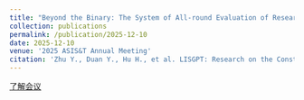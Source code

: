 ```yaml
---
title: "Beyond the Binary: The System of All-round Evaluation of Research and Its Practices in China"
collection: publications
permalink: /publication/2025-12-10
date: 2025-12-10
venue: '2025 ASIS&T Annual Meeting'
citation: 'Zhu Y., Duan Y., Hu H., et al. LISGPT: Research on the Construction of a Library and Information Science Academic LLM Based on the Boundary Knowledge Enhance Framework[C].2025 ASIS&T Annual Meeting.(Upcoming)'
---
```


[了解会议](https://www.asist.org/meetings-events/am/am25/)

